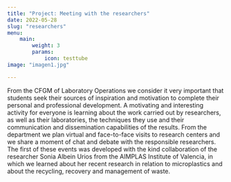 ```yaml
---
title: "Project: Meeting with the researchers"
date: 2022-05-28
slug: "researchers"
menu:
    main:
        weight: 3
        params: 
            icon: testtube
image: "imagen1.jpg"

---
```


From the CFGM of Laboratory Operations we consider it very important that students seek their sources of inspiration and motivation to complete their personal and professional development. A motivating and interesting activity for everyone is learning about the work carried out by researchers, as well as their laboratories, the techniques they use and their communication and dissemination capabilities of the results. From the department we plan virtual and face-to-face visits to research centers and we share a moment of chat and debate with the responsible researchers.
The first of these events was developed with the kind collaboration of the researcher Sonia Albein Urios from the AIMPLAS Institute of Valencia, in which we learned about her recent research in relation to microplastics and about the recycling, recovery and management of waste.


